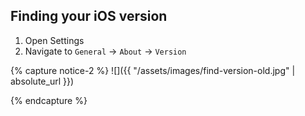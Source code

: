 
## Finding your iOS version

1. Open Settings
1. Navigate to `General` -> `About` -> `Version`
  
{% capture notice-2 %}
![]({{ "/assets/images/find-version-old.jpg" | absolute_url }})

{% endcapture %}



